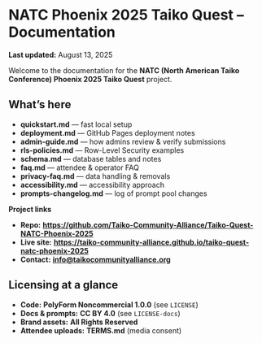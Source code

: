 # NATC Phoenix 2025 Taiko Quest – Documentation

**Last updated:** August 13, 2025

Welcome to the documentation for the **NATC (North American Taiko Conference) Phoenix 2025 Taiko Quest** project.

## What’s here
- **quickstart.md** — fast local setup
- **deployment.md** — GitHub Pages deployment notes
- **admin-guide.md** — how admins review & verify submissions
- **rls-policies.md** — Row-Level Security examples
- **schema.md** — database tables and notes
- **faq.md** — attendee & operator FAQ
- **privacy-faq.md** — data handling & removals
- **accessibility.md** — accessibility approach
- **prompts-changelog.md** — log of prompt pool changes

**Project links**
- **Repo:** **https://github.com/Taiko-Community-Alliance/Taiko-Quest-NATC-Phoenix-2025**
- **Live site:** **https://taiko-community-alliance.github.io/taiko-quest-natc-phoenix-2025**
- **Contact:** **info@taikocommunityalliance.org**

## Licensing at a glance
- **Code:** **PolyForm Noncommercial 1.0.0** (see `LICENSE`)
- **Docs & prompts:** **CC BY 4.0** (see `LICENSE-docs`)
- **Brand assets:** **All Rights Reserved**
- **Attendee uploads:** **TERMS.md** (media consent)
